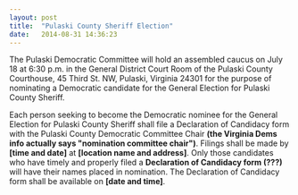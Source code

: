 ```yaml
---
layout: post
title:  "Pulaski County Sheriff Election"
date:   2014-08-31 14:36:23
---
```


The Pulaski Democratic Committee will hold an assembled caucus on July 18 at 6:30 p.m. in the General District Court Room of the Pulaski County Courthouse, 45 Third St. NW, Pulaski, Virginia 24301 for the purpose of nominating a Democratic candidate for the General Election for Pulaski County Sheriff.

Each person seeking to become the Democratic nominee for the General Election for Pulaski County Sheriff shall file a Declaration of Candidacy form with the Pulaski County Democratic Committee Chair __(the Virginia Dems info actually says "nomination committee chair")__.  Filings shall be made by __[time and date]__ at __[location name and address]__. Only those candidates who have timely and properly filed a __Declaration of Candidacy form (???)__ will have their names placed in nomination. The Declaration of Candidacy form shall be available on __[date and time]__.
